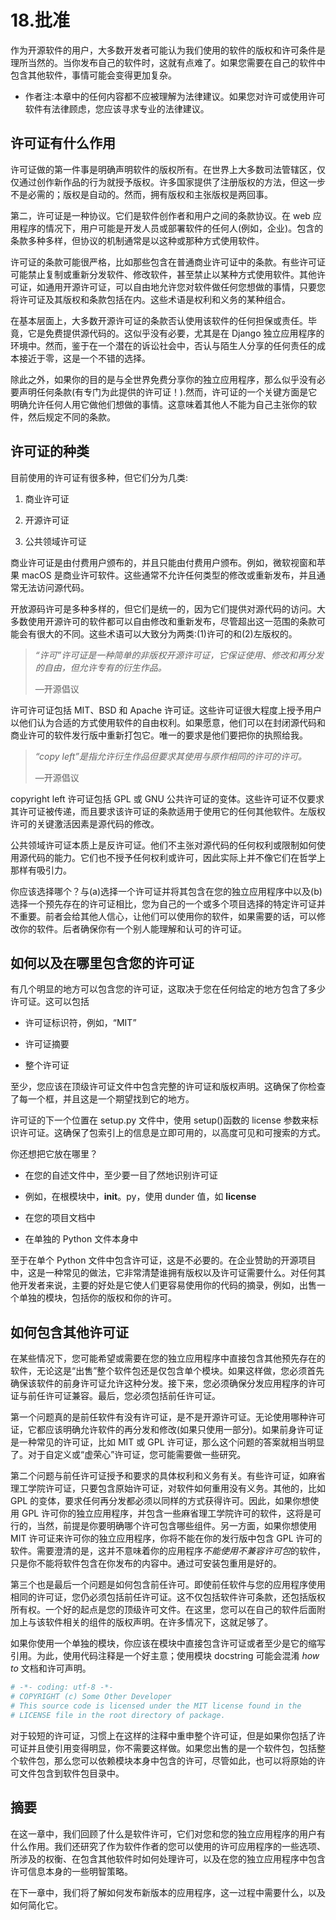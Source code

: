 # 18.批准

作为开源软件的用户，大多数开发者可能认为我们使用的软件的版权和许可条件是理所当然的。当你发布自己的软件时，这就有点难了。如果您需要在自己的软件中包含其他软件，事情可能会变得更加复杂。

*   作者注:本章中的任何内容都不应被理解为法律建议。如果您对许可或使用许可软件有法律顾虑，您应该寻求专业的法律建议。

## 许可证有什么作用

许可证做的第一件事是明确声明软件的版权所有。在世界上大多数司法管辖区，仅仅通过创作新作品的行为就授予版权。许多国家提供了注册版权的方法，但这一步不是必需的；版权是自动的。然而，拥有版权和主张版权是两回事。

第二，许可证是一种协议。它们是软件创作者和用户之间的条款协议。在 web 应用程序的情况下，用户可能是开发人员或部署软件的任何人(例如，企业)。包含的条款多种多样，但协议的机制通常是以这种或那种方式使用软件。

许可证的条款可能很严格，比如那些包含在普通商业许可证中的条款。有些许可证可能禁止复制或重新分发软件、修改软件，甚至禁止以某种方式使用软件。其他许可证，如通用开源许可证，可以自由地允许您对软件做任何您想做的事情，只要您将许可证及其版权和条款包括在内。这些术语是权利和义务的某种组合。

在基本层面上，大多数开源许可证的条款否认使用该软件的任何担保或责任。毕竟，它是免费提供源代码的。这似乎没有必要，尤其是在 Django 独立应用程序的环境中。然而，鉴于在一个潜在的诉讼社会中，否认与陌生人分享的任何责任的成本接近于零，这是一个不错的选择。

除此之外，如果你的目的是与全世界免费分享你的独立应用程序，那么似乎没有必要声明任何条款(有专门为此提供的许可证！).然而，许可证的一个关键方面是它明确允许任何人用它做他们想做的事情。这意味着其他人不能为自己主张你的软件，然后规定不同的条款。

## 许可证的种类

目前使用的许可证有很多种，但它们分为几类:

1.  商业许可证

2.  开源许可证

3.  公共领域许可证

商业许可证是由付费用户颁布的，并且只能由付费用户颁布。例如，微软视窗和苹果 macOS 是商业许可软件。这些通常不允许任何类型的修改或重新发布，并且通常无法访问源代码。

开放源码许可是多种多样的，但它们是统一的，因为它们提供对源代码的访问。大多数使用开源许可的软件都可以自由修改和重新发布，尽管超出这一范围的条款可能会有很大的不同。这些术语可以大致分为两类:(1)许可的和(2)左版权的。

> *“许可”许可证是一种简单的非版权开源许可证，它保证使用、修改和再分发的自由，但允许专有的衍生作品。*
> 
> —开源倡议

许可许可证包括 MIT、BSD 和 Apache 许可证。这些许可证很大程度上授予用户以他们认为合适的方式使用软件的自由权利。如果愿意，他们可以在封闭源代码和商业许可的软件发行版中重新打包它。唯一的要求是他们要把你的执照给我。

> *“copy left”是指允许衍生作品但要求其使用与原作相同的许可的许可。*
> 
> —开源倡议

copyright left 许可证包括 GPL 或 GNU 公共许可证的变体。这些许可证不仅要求其许可证被传递，而且要求该许可证的条款适用于使用它的任何其他软件。左版权许可的关键激活因素是源代码的修改。

公共领域许可证本质上是反许可证。他们不主张对源代码的任何权利或限制如何使用源代码的能力。它们也不授予任何权利或许可，因此实际上并不像它们在哲学上那样有吸引力。

你应该选择哪个？与(a)选择一个许可证并将其包含在您的独立应用程序中以及(b)选择一个预先存在的许可证相比，您为自己的一个或多个项目选择的特定许可证并不重要。前者会给其他人信心，让他们可以使用你的软件，如果需要的话，可以修改你的软件。后者确保你有一个别人能理解和认可的许可证。

## 如何以及在哪里包含您的许可证

有几个明显的地方可以包含您的许可证，这取决于您在任何给定的地方包含了多少许可证。这可以包括

*   许可证标识符，例如，“MIT”

*   许可证摘要

*   整个许可证

至少，您应该在顶级许可证文件中包含完整的许可证和版权声明。这确保了你检查了每一个框，并且这是一个期望找到它的地方。

许可证的下一个位置在 setup.py 文件中，使用 setup()函数的 license 参数来标识许可证。这确保了包索引上的信息是立即可用的，以高度可见和可搜索的方式。

你还想把它放在哪里？

*   在您的自述文件中，至少要一目了然地识别许可证

*   例如，在根模块中，__init__。py，使用 dunder 值，如 __license__

*   在您的项目文档中

*   在单独的 Python 文件本身中

至于在单个 Python 文件中包含许可证，这是不必要的。在企业赞助的开源项目中，这是一种常见的做法，它非常清楚谁拥有版权以及许可证需要什么。对任何其他开发者来说，主要的好处是它使人们更容易使用你的代码的摘录，例如，出售一个单独的模块，包括你的版权和你的许可。

## 如何包含其他许可证

在某些情况下，您可能希望或需要在您的独立应用程序中直接包含其他预先存在的软件，无论这是“出售”整个软件包还是仅包含单个模块。如果这样做，您必须首先确保该软件的前身许可证允许这种分发。接下来，您必须确保分发应用程序的许可证与前任许可证兼容。最后，您必须包括前任许可证。

第一个问题真的是前任软件有没有许可证，是不是开源许可证。无论使用哪种许可证，它都应该明确允许软件的再分发和修改(如果只使用一部分)。如果前身许可证是一种常见的许可证，比如 MIT 或 GPL 许可证，那么这个问题的答案就相当明显了。对于自定义或“虚荣心”许可证，您可能需要做一些研究。

第二个问题与前任许可证授予和要求的具体权利和义务有关。有些许可证，如麻省理工学院许可证，只要包含原始许可证，对软件如何重用没有义务。其他的，比如 GPL 的变体，要求任何再分发都必须以同样的方式获得许可。因此，如果你想使用 GPL 许可你的独立应用程序，并包含一些麻省理工学院许可的软件，这将是可行的，当然，前提是你要明确哪个许可包含哪些组件。另一方面，如果你想使用 MIT 许可证来许可你的独立应用程序，你将不能在你的发行版中包含 GPL 许可的软件。需要澄清的是，这并不意味着你的应用程序*不能使用不兼容许可包*的软件，只是你不能将软件包含在你发布的内容中。通过可安装包重用是好的。

第三个也是最后一个问题是如何包含前任许可。即使前任软件与您的应用程序使用相同的许可证，您仍必须包括前任许可证。这不仅包括软件许可条款，还包括版权所有权。一个好的起点是您的顶级许可文件。在这里，您可以在自己的软件后面附加上与该软件相关的组件的版权声明。在许多情况下，这就足够了。

如果你使用一个单独的模块，你应该在模块中直接包含许可证或者至少是它的缩写引用。为此，使用代码注释是一个好主意；使用模块 docstring 可能会混淆 *how to* 文档和许可声明。

```py
# -*- coding: utf-8 -*-
# COPYRIGHT (c) Some Other Developer
# This source code is licensed under the MIT license found in the
# LICENSE file in the root directory of package.

```

对于较短的许可证，习惯上在这样的注释中重申整个许可证，但是如果你包括了许可证并且使引用变得明显，你不需要这样做。如果您出售的是一个软件包，包括整个软件包，那么您可以依赖模块本身中包含的许可，尽管如此，也可以将原始的许可文件包含到软件包目录中。

## 摘要

在这一章中，我们回顾了什么是软件许可，它们对您和您的独立应用程序的用户有什么作用。我们还研究了作为软件作者的您可以使用的许可应用程序的一些选项、所涉及的权衡、在包含其他软件时如何处理许可，以及在您的独立应用程序中包含许可信息本身的一些明智策略。

在下一章中，我们将了解如何发布新版本的应用程序，这一过程中需要什么，以及如何简化它。